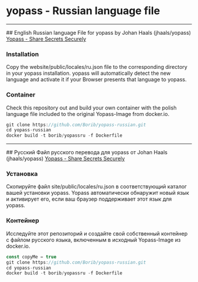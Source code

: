 # yopass - Russian language file
<hr style="border-width: 3px;">
## English
Russian language File for yopass by Johan Haals (jhaals/yopass)
<a href="https://github.com/jhaals/yopass">Yopass - Share Secrets Securely</a>

### Installation
Copy the website/public/locales/ru.json file to the corresponding directory in your yopass installation.
yopass will automatically detect the new language and activate it if your Browser presents that language to yopass.

### Container
Check this repository out and build your own container with the polish language file included to the original Yopass-Image from docker.io.
```javascript copy
git clone https://github.com/Borib/yopass-russian.git
cd yopass-russian
docker build -t borib/yopassru -f Dockerfile
```
<hr style="border-width: 3px;">
## Русский
Файл русского перевода для yopass от Johan Haals (jhaals/yopass)
<a href="https://github.com/jhaals/yopass">Yopass - Share Secrets Securely</a>

### Установка
Скопируйте файл site/public/locales/ru.json в соответствующий каталог вашей установки yopass.
Yopass автоматически обнаружит новый язык и активирует его, если ваш браузер поддерживает этот язык для yopass.

### Контейнер
Исследуйте этот репозиторий и создайте свой собственный контейнер с файлом русского языка, включенным в исходный Yopass-Image из docker.io.
```javascript copy
const copyMe = true
git clone https://github.com/Borib/yopass-russian.git
cd yopass-russian
docker build -t borib/yopassru -f Dockerfile
```
